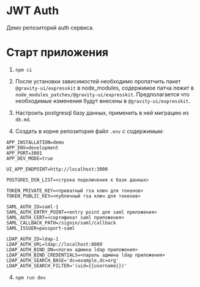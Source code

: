 # JWT Auth

Демо репозиторий auth сервиса.

# Старт приложения

1) `npm ci`

2) После установки зависимостей необходимо пропатчить пакет `@gravity-ui/expresskit` в node_modules, содержимое патча лежит в `node_modules_patches/@gravity-ui/expresskit`. Предполагается что необходимые изменения будут внесены в `@gravity-ui/expresskit`.

2) Настроить postgresql базу данных, применить в ней миграцию из `db.md`.

3) Создать в корне репозитория файл `.env` с содержимым:

```
APP_INSTALLATION=demo
APP_ENV=development
APP_PORT=3001
APP_DEV_MODE=true

UI_APP_ENDPOINT=http://localhost:3000

POSTGRES_DSN_LIST=<строка подключения к базе данных>

TOKEN_PRIVATE_KEY=<приватный rsa ключ для токенов>
TOKEN_PUBLIC_KEY=<публичный rsa ключ для токенов>

SAML_AUTH_ID=saml-1
SAML_AUTH_ENTRY_POINT=<entry point для saml приложения>
SAML_AUTH_CERT=<сертификат saml приложения>
SAML_CALLBACK_PATH=/signin/saml/callback
SAML_ISSUER=passport-saml

LDAP_AUTH_ID=ldap-1
LDAP_AUTH_URL=ldap://localhost:8089
LDAP_AUTH_BIND_DN=<логин админа ldap приложения>
LDAP_AUTH_BIND_CREDENTIALS=<пароль админа ldap приложения>
LDAP_AUTH_SEARCH_BASE='dc=example,dc=org'
LDAP_AUTH_SEARCH_FILTER='(uid={{username}})'
```

4) `npm run dev`